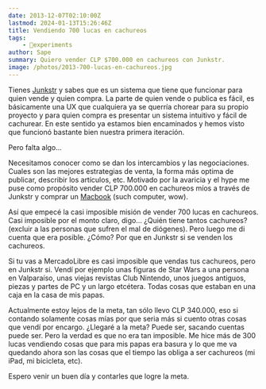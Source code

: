 ```yaml
---
date: 2013-12-07T02:10:00Z
lastmod: 2024-01-13T15:26:46Z
title: Vendiendo 700 lucas en cachureos
tags:
    - 🧪experiments
author: Sape
summary: Quiero vender CLP $700.000 en cachureos con Junkstr.
image: /photos/2013-700-lucas-en-cachureos.jpg
---
```


Tienes [Junkstr](http://cl.junkstr.com/) y sabes que es un sistema que tiene que funcionar para quien vende y quien compra. La parte de quien vende o publica es fácil, es básicamente una UX que cualquiera ya se querría chorear para su propio proyecto y para quien compra es presentar un sistema intuitivo y fácil de cachurear. En este sentido ya estamos bien encaminados y hemos visto que funcionó bastante bien nuestra primera iteración.

Pero falta algo...

Necesitamos conocer como se dan los intercambios y las negociaciones. Cuales son las mejores estrategias de venta, la forma más optima de publicar, describir los artículos, etc. Motivado por la avaricia y el hype me puse como propósito vender CLP 700.000 en cachureos míos a través de Junkstr y comprar un [Macbook](https://knowyourmeme.com/photos/581296-doge) (such computer, wow).

Así que empecé la casi imposible misión de vender 700 lucas en cachureos. Casi imposible por el monto claro, digo… ¿Quién tiene tantos cachureos? (excluir a las personas que sufren el mal de diógenes). Pero luego me di cuenta que era posible. ¿Cómo? Por que en Junkstr si se venden los cachureos.

Si tu vas a MercadoLibre es casi imposible que vendas tus cachureos, pero en Junkstr si. Vendí por ejemplo unas figuras de Star Wars a una persona en Valparaíso, unas viejas revistas Club Nintendo, unos juegos antiguos, piezas y partes de PC y un largo etcétera. Todas cosas que estaban en una caja en la casa de mis papas.

Actualmente estoy lejos de la meta, tan sólo llevo CLP 340.000, eso si contando solamente cosas mías por que seria más si cuento otras cosas que vendí por encargo. ¿Llegaré a la meta? Puede ser, sacando cuentas puede ser. Pero la verdad es que no era tan imposible. Me hice más de 300 lucas vendiendo cosas que para mis papas era basura y lo que me va quedando ahora son las cosas que el tiempo las obliga a ser cachureos (mi iPad, mi bicicleta, etc).

Espero venir un buen día y contarles que logre la meta.
